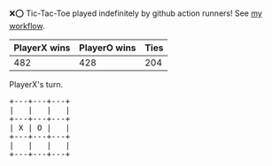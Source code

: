 :x::o: Tic-Tac-Toe played indefinitely by github action runners! See [my workflow](.github/workflows/play.yaml).

|PlayerX wins|PlayerO wins|Ties|
|-|-|-|
|482|428|204|

PlayerX's turn.

<pre>
+---+---+---+
|   |   |   |
+---+---+---+
| X | O |   |
+---+---+---+
|   |   |   |
+---+---+---+
</pre>